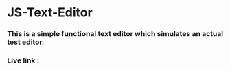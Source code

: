 # JS-Text-Editor
### This is a simple functional text editor which simulates an actual test editor.
### Live link :
